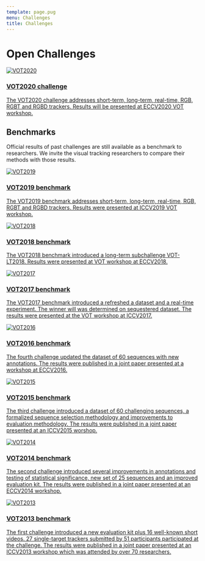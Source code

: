 ```yaml
---
template: page.pug
menu: Challenges
title: Challenges
---
```


# Open Challenges

<!--div class="alert alert-info" role="alert">
 There are currently no open challenges.
</div-->

<div class="row">

<div class="col-lg-6 col-sm-12">
<a href="/vot2020/" class="challengebutton open text-primary">
<img class="logo" src="/img/vot2020_logo_website.png" alt="VOT2020" />
<h3>VOT2020 challenge</h3>
<p class="description">The VOT2020 challenge addresses short-term, long-term, real-time, RGB, RGBT and RGBD trackers. Results will be presented at ECCV2020 VOT workshop.</p>
</a>
</div>

</div>


## Benchmarks

Official results of past challenges are still available as a benchmark to researchers. We invite the visual tracking researchers to compare their methods with those results.

<div class="row">

<div class="col-lg-6 col-sm-12">
<a href="/vot2019/" class="challengebutton text-primary">
<img class="logo" src="/img/vot2019_logo_website.png" alt="VOT2019" />
<h3>VOT2019 benchmark</h3>
<p class="description">The VOT2019 benchmark addresses short-term, long-term, real-time, RGB, RGBT and RGBD trackers. Results were presented at ICCV2019 VOT workshop.</p>
</a>
</div>


<div class="col-lg-6 col-sm-12">
<a href="/vot2018/" class="challengebutton text-primary">
<img class="logo" src="/img/vot2018_logo_website.png" alt="VOT2018" />
<h3>VOT2018 benchmark</h3>
<p class="description">The VOT2018 benchmark introduced a long-term subchallenge VOT-LT2018. Results were presented at VOT workshop at ECCV2018.</p>
</a>
</div>

<div class="col-lg-6 col-sm-12">
<a href="/vot2017/" class="challengebutton text-primary">
<img class="logo" src="/img/vot2017_logo_website.png" alt="VOT2017" />
<h3>VOT2017 benchmark</h3>
<p class="description">The VOT2017 benchmark introduced a refreshed a dataset and a real-time experiment. The winner will was determined on sequestered dataset. The results were presented at the VOT workshop at ICCV2017.</p>
</a>
</div>

<div class="col-lg-6 col-sm-12">
<a href="/vot2016/" class="challengebutton text-primary">
<img class="logo" src="/img/vot2016_logo_website.png" alt="VOT2016" />
<h3>VOT2016 benchmark</h3>
<p class="description">The fourth challenge updated the dataset of 60 sequences with new annotations. The results were published in a joint paper presented at a workshop at ECCV2016.</p>
</a>
</div>

<div class="col-lg-6 col-sm-12">
<a href="/vot2015/" class="challengebutton text-primary">
<img class="logo" src="/img/vot2015_logo_website.png" alt="VOT2015" />
<h3>VOT2015 benchmark</h3>
<p class="description">The third challenge introduced a dataset of 60 challenging sequences, a formalized sequence selection methodology and improvements to evaluation methodology. The results were published in a joint paper presented at an ICCV2015 worshop.</p>
</a>
</div>

<div class="col-lg-6 col-sm-12">
<a href="/vot2014/" class="challengebutton deprecated text-primary">
<img class="logo" src="/img/vot2014_logo_website.png" alt="VOT2014" />
<h3>VOT2014 benchmark</h3>
<p class="description">The second challenge introduced several improvements in annotations and testing of statistical significance, new set of 25 sequences and an improved evaluation kit.
The results were published in a joint paper presented at an ECCV2014 workshop.</p>
</a>
</div>

<div class="col-lg-6 col-sm-12">
<a href="/vot2013/" class="challengebutton deprecated text-primary">
<img class="logo" src="/img/vot2013_logo_website.png" alt="VOT2013" />
<h3>VOT2013 benchmark</h3>
<p class="description">The first challenge introduced a new evaluation kit plus 16 well-known short videos. 27 single-target trackers submitted by 51 participants participated at the challenge. The results were published in a joint paper presented at an ICCV2013 workshop which was attended by over 70 researchers.</p>
</a>
</div>

</div>

